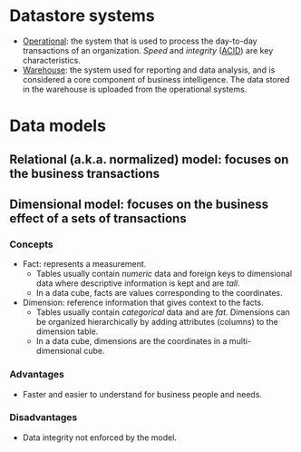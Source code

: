 # Datastore systems
- [Operational](https://en.wikipedia.org/wiki/Operational_database): the system that is used to process the day-to-day transactions of an organization. *Speed* and *integrity* ([ACID](https://en.wikipedia.org/wiki/ACID)) are key characteristics. 
- [Warehouse](https://en.wikipedia.org/wiki/Data_warehouse): the system used for reporting and data analysis, and is considered a core component of business intelligence. The data stored in the warehouse is uploaded from the operational systems.

# Data models
## Relational (a.k.a. normalized) model: focuses on the business transactions

## Dimensional model: focuses on the business effect of a sets of transactions

### Concepts
  - Fact: represents a measurement.
    - Tables usually contain *numeric* data and foreign keys to dimensional data where descriptive information is kept and are *tall*.
    - In a data cube, facts are values corresponding to the coordinates.
  - Dimension: reference information that gives context to the facts.
    - Tables usually contain *categorical* data and are *fat*. Dimensions can be organized hierarchically by adding attributes (columns) to the dimension table. 
    - In a data cube, dimensions are the coordinates in a multi-dimensional cube.

### Advantages
- Faster and easier to understand for business people and needs.
    
### Disadvantages
- Data integrity not enforced by the model.
  
